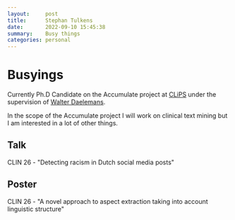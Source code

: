 ```yaml
---
layout:     post
title:      Stephan Tulkens
date:       2022-09-10 15:45:38
summary:    Busy things
categories: personal
---
```


# Busyings

Currently Ph.D Candidate on the Accumulate project at [CLiPS](http://www.clips.uantwerpen.be) under the supervision of [Walter Daelemans](http://www.clips.uantwerpen.be/people/walter-daelemans).

In the scope of the Accumulate project I will work on clinical text mining but I am interested in a lot of other things.

## Talk

CLIN 26 - "Detecting racism in Dutch social media posts"

## Poster

CLIN 26 - "A novel approach to aspect extraction taking into account linguistic structure"
